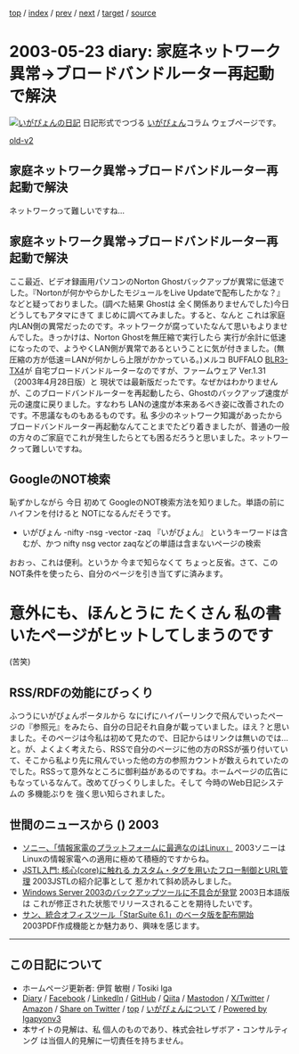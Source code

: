 [top](../index.html) 
 / [index](index.html) 
 / [prev](ig030520.html) 
 / [next](ig030524.html) 
 / [target](https://www.igapyon.jp/igapyon/diary/2003/ig030523.html) 
 / [source](https://github.com/igapyon/diary/blob/master/2003/ig030523.src.md) 

2003-05-23 diary: 家庭ネットワーク異常→ブロードバンドルーター再起動で解決
=====================================================================================================
[![いがぴょんの日記](https://www.igapyon.jp/igapyon/diary/images/iga202308_64.jpg "いがぴょん")](https://www.igapyon.jp/igapyon/diary/memo/memoigapyon.html) 日記形式でつづる [いがぴょん](https://www.igapyon.jp/igapyon/diary/memo/memoigapyon.html)コラム ウェブページです。

[old-v2](ig030523-orig.html)

## 家庭ネットワーク異常→ブロードバンドルーター再起動で解決

ネットワークって難しいですね…


## 家庭ネットワーク異常→ブロードバンドルーター再起動で解決

ここ最近、ビデオ録画用パソコンのNorton Ghostバックアップが異常に低速でした。『Nortonが何かやらかしたモジュールをLive
Updateで配布したかな？』などと疑っておりました。(調べた結果 Ghostは 全く関係ありませんでした)今日 どうしてもアタマにきて まじめに調べてみました。すると、なんと これは家庭内LAN側の異常だったのです。ネットワークが腐っていたなんて思いもよりませんでした。きっかけは、Norton Ghostを無圧縮で実行したら 実行が余計に低速になったので、ようやくLAN側が異常であるということに気が付きました。(無圧縮の方が低速＝LANが何かしら上限がかかっている。)メルコ BUFFALO [BLR3-TX4](http://buffalo.melcoinc.co.jp/products/catalog/item/b/blr3-tx4/)が 自宅ブロードバンドルーターなのですが、ファームウェア Ver.1.31（2003年4月28日版）と 現状では最新版だったです。なぜかはわかりませんが、このブロードバンドルーターを再起動したら、Ghostのバックアップ速度が元の速度に戻りました。すなわち
LANの速度が本来あるべき姿に改善されたのです。不思議なものもあるものです。私 多少のネットワーク知識があったからブロードバンドルーター再起動なんてことまでたどり着きましたが、普通の一般の方々のご家庭でこれが発生したらとても困るだろうと思いました。ネットワークって難しいですね。

## GoogleのNOT検索

恥ずかしながら 今日 初めて GoogleのNOT検索方法を知りました。単語の前にハイフンを付けると
NOTになるんだそうです。

* いがぴょん -nifty -nsg -vector -zaq
  『いがぴょん』 というキーワードは含むが、かつ nifty nsg vector zaqなどの単語は含まないページの検索

おおっ、これは便利。というか 今まで知らなくて ちょっと反省。さて、このNOT条件を使ったら、自分のページを引き当てずに済みます。
# 意外にも、ほんとうに たくさん 私の書いたページがヒットしてしまうのです
(苦笑)

## RSS/RDFの効能にびっくり

ふつうにいがぴょんポータルから なにげにハイパーリンクで飛んでいったページの『参照元』をみたら、自分の日記それ自身が載っていました。ほえ？と思いました。そのページは今私は初めて見たので、日記からはリンクは無いのでは…と。が、よくよく考えたら、RSSで自分のページに他の方のRSSが張り付いていて、そこから私より先に飛んでいった他の方の参照カウントが数えられていたのでした。RSSって意外なところに御利益があるのですね。ホームページの広告にもなっているなんて。改めてびっくりしました。そして 今時のWeb日記システムの 多機能ぶりを 強く思い知らされました。

## 世間のニュースから () 2003

* [ソニー、「情報家電のプラットフォームに最適なのはLinux」](http://japan.cnet.com/news/ent/story/0,2000047623,20054602,00.htm)  2003ソニーはLinuxの情報家電への適用に極めて積極的ですからね。
* [JSTL入門: 核心(core)に触れる カスタム・タグを用いたフロー制御とURL管理](http://www-6.ibm.com/jp/developerworks/java/030516/j_j-jstl0318.html)  2003JSTLの紹介記事として 惹かれて斜め読みしました。
* [Windows Server 2003のバックアップツールに不具合が発覚](http://japan.cnet.com/news/ent/story/0,2000047623,20054599,00.htm)  2003日本語版は これが修正された状態でリリースされることを期待したいです。
* [サン、統合オフィスツール「StarSuite 6.1」のベータ版を配布開始](http://japan.cnet.com/news/ent/story/0,2000047623,20054594,00.htm)  2003PDF作成機能とか魅力あり、興味を感じます。


----------------------------------------------------------------------------------------------------

## この日記について

* ホームページ更新者: 伊賀 敏樹 / Tosiki Iga
* [Diary](https://www.igapyon.jp/igapyon/diary/) / [Facebook](https://www.facebook.com/igapyon) / [LinkedIn](https://www.linkedin.com/in/toshikiiga) / [GitHub](https://github.com/igapyon) / [Qiita](https://qiita.com/igapyon) / [Mastodon](https://social.vivaldi.net/@igapyon) / [X/Twitter](https://twitter.com/ToshikiIga) / [Amazon](https://www.amazon.co.jp/%E4%BC%8A%E8%B3%80-%E6%95%8F%E6%A8%B9/e/B004LTQWCQ) / 
[Share on Twitter](https://twitter.com/intent/tweet?hashtags=igapyon%2Cdiary%2C%E3%81%84%E3%81%8C%E3%81%B4%E3%82%87%E3%82%93&text=%E5%AE%B6%E5%BA%AD%E3%83%8D%E3%83%83%E3%83%88%E3%83%AF%E3%83%BC%E3%82%AF%E7%95%B0%E5%B8%B8%E2%86%92%E3%83%96%E3%83%AD%E3%83%BC%E3%83%89%E3%83%90%E3%83%B3%E3%83%89%E3%83%AB%E3%83%BC%E3%82%BF%E3%83%BC%E5%86%8D%E8%B5%B7%E5%8B%95%E3%81%A7%E8%A7%A3%E6%B1%BA&url=https%3A%2F%2Fwww.igapyon.jp%2Figapyon%2Fdiary%2F2003%2Fig030523.html) / [top](../index.html) / [いがぴょんについて](https://www.igapyon.jp/igapyon/diary/memo/memoigapyon.html) / [Powered by Igapyonv3](https://github.com/igapyon/igapyonv3)
* 本サイトの見解は、私 個人のものであり、株式会社レザボア・コンサルティング は当個人的見解に一切責任を持ちません。 

